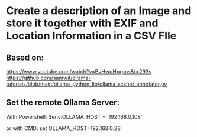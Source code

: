 # Create a description of an Image and store it together with EXIF and Location Information in a CSV FIle

## Based on:
https://www.youtube.com/watch?v=BvHwpHprpos&t=293s
https://github.com/samwit/ollama-tutorials/blob/main/ollama_python_lib/ollama_scshot_annotator.py

## Set the remote Ollama Server:
With Powershell:
$env:OLLAMA_HOST = '192.168.0.108'

or with CMD:
set OLLAMA_HOST=192.168.0.28
